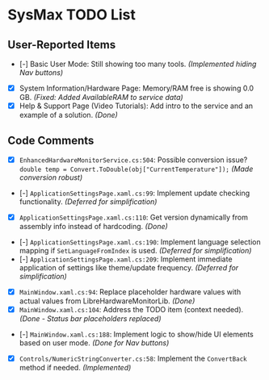 # SysMax TODO List

## User-Reported Items

- [-] Basic User Mode: Still showing too many tools. *(Implemented hiding Nav buttons)*
- [X] System Information/Hardware Page: Memory/RAM free is showing 0.0 GB. *(Fixed: Added AvailableRAM to service data)*
- [X] Help & Support Page (Video Tutorials): Add intro to the service and an example of a solution. *(Done)*

## Code Comments

- [X] `EnhancedHardwareMonitorService.cs:504`: Possible conversion issue? `double temp = Convert.ToDouble(obj["CurrentTemperature"]);` *(Made conversion robust)*
- [-] `ApplicationSettingsPage.xaml.cs:99`: Implement update checking functionality. *(Deferred for simplification)*
- [X] `ApplicationSettingsPage.xaml.cs:110`: Get version dynamically from assembly info instead of hardcoding. *(Done)*
- [-] `ApplicationSettingsPage.xaml.cs:190`: Implement language selection mapping if `SetLanguageFromIndex` is used. *(Deferred for simplification)*
- [-] `ApplicationSettingsPage.xaml.cs:209`: Implement immediate application of settings like theme/update frequency. *(Deferred for simplification)*
- [X] `MainWindow.xaml.cs:94`: Replace placeholder hardware values with actual values from LibreHardwareMonitorLib. *(Done)*
- [X] `MainWindow.xaml.cs:104`: Address the TODO item (context needed). *(Done - Status bar placeholders replaced)*
- [-] `MainWindow.xaml.cs:188`: Implement logic to show/hide UI elements based on user mode. *(Done for Nav buttons)*
- [X] `Controls/NumericStringConverter.cs:58`: Implement the `ConvertBack` method if needed. *(Implemented)* 